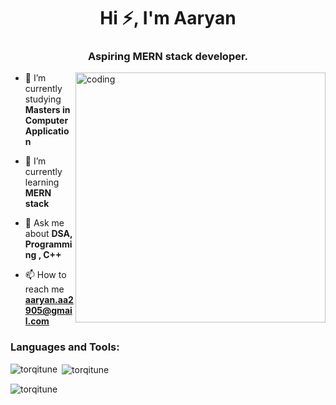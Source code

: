 
<h1 align="center">Hi ⚡, I'm Aaryan</h1>
<h3 align="center">Aspiring MERN stack developer.</h3>
<img align="right" alt="coding" width="400px" src="https://media2.giphy.com/media/qgQUggAC3Pfv687qPC/giphy.gif">

- 🔭 I’m currently studying **Masters in Computer Application**

- 🌱 I’m currently learning **MERN stack**

- 💬 Ask me about **DSA, Programming , C++**

- 📫 How to reach me **aaryan.aa2905@gmail.com**


<h3 align="left">Languages and Tools:</h3>

<p><img align="left" src="https://github-readme-stats.vercel.app/api/top-langs?username=torqitune&show_icons=true&locale=en&layout=compact" alt="torqitune" /></p>

<p>&nbsp;<img align="center" src="https://github-readme-stats.vercel.app/api?username=torqitune&show_icons=true&locale=en" alt="torqitune" /></p>

<p><img align="center" src="https://github-readme-streak-stats.herokuapp.com/?user=torqitune&" alt="torqitune" /></p>
